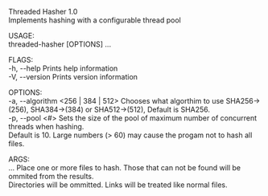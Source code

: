 Threaded Hasher 1.0 <br>
Implements hashing with a configurable thread pool<br>

USAGE:<br>
    threaded-hasher [OPTIONS] <files>...<br>

FLAGS:<br>
    -h, --help       Prints help information<br>
    -V, --version    Prints version information<br>

OPTIONS:<br>
    -a, --algorithm <256 | 384 | 512>    Chooses what algorthim to use SHA256->(256), SHA384->(384) or SHA512->(512),
                                         Default is SHA256. <br>
    -p, --pool <#>                       Sets the size of the pool of maximum number of concurrent threads when hashing.<br>
                                         Default is 10. Large numbers (> 60) may cause the progam not to hash all files.<br>

ARGS:<br>
    <files>...    Place one or more files to hash. Those that can not be found will be ommited from the results.<br>
                  Directories will be ommitted. Links will be treated like normal files.<br>
